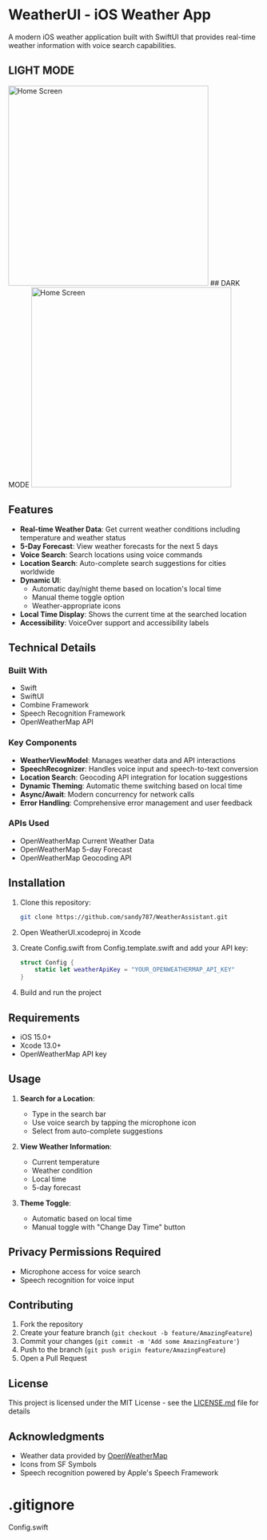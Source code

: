 # WeatherUI - iOS Weather App

A modern iOS weather application built with SwiftUI that provides real-time weather information with voice search capabilities.

## LIGHT MODE
<img src="screenshots/light.png" alt="Home Screen" width="400"/>
## DARK MODE
<img src="screenshots/dark.png" alt="Home Screen" width="400"/>

## Features

- **Real-time Weather Data**: Get current weather conditions including temperature and weather status
- **5-Day Forecast**: View weather forecasts for the next 5 days
- **Voice Search**: Search locations using voice commands
- **Location Search**: Auto-complete search suggestions for cities worldwide
- **Dynamic UI**: 
  - Automatic day/night theme based on location's local time
  - Manual theme toggle option
  - Weather-appropriate icons
- **Local Time Display**: Shows the current time at the searched location
- **Accessibility**: VoiceOver support and accessibility labels

## Technical Details

### Built With
- Swift
- SwiftUI
- Combine Framework
- Speech Recognition Framework
- OpenWeatherMap API

### Key Components
- **WeatherViewModel**: Manages weather data and API interactions
- **SpeechRecognizer**: Handles voice input and speech-to-text conversion
- **Location Search**: Geocoding API integration for location suggestions
- **Dynamic Theming**: Automatic theme switching based on local time
- **Async/Await**: Modern concurrency for network calls
- **Error Handling**: Comprehensive error management and user feedback

### APIs Used
- OpenWeatherMap Current Weather Data
- OpenWeatherMap 5-day Forecast
- OpenWeatherMap Geocoding API

## Installation

1. Clone this repository:
   ```bash
   git clone https://github.com/sandy787/WeatherAssistant.git

2. Open WeatherUI.xcodeproj in Xcode

3. Create Config.swift from Config.template.swift and add your API key:
   ```swift
   struct Config {
       static let weatherApiKey = "YOUR_OPENWEATHERMAP_API_KEY"
   }
   ```

4. Build and run the project

## Requirements

- iOS 15.0+
- Xcode 13.0+
- OpenWeatherMap API key

## Usage

1. **Search for a Location**:
   - Type in the search bar
   - Use voice search by tapping the microphone icon
   - Select from auto-complete suggestions

2. **View Weather Information**:
   - Current temperature
   - Weather condition
   - Local time
   - 5-day forecast

3. **Theme Toggle**:
   - Automatic based on local time
   - Manual toggle with "Change Day Time" button

## Privacy Permissions Required

- Microphone access for voice search
- Speech recognition for voice input

## Contributing

1. Fork the repository
2. Create your feature branch (`git checkout -b feature/AmazingFeature`)
3. Commit your changes (`git commit -m 'Add some AmazingFeature'`)
4. Push to the branch (`git push origin feature/AmazingFeature`)
5. Open a Pull Request

## License

This project is licensed under the MIT License - see the [LICENSE.md](LICENSE.md) file for details

## Acknowledgments

- Weather data provided by [OpenWeatherMap](https://openweathermap.org/)
- Icons from SF Symbols
- Speech recognition powered by Apple's Speech Framework

# .gitignore
Config.swift
